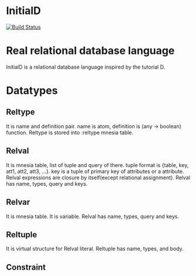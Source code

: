 InitialD
========

[![Build Status](https://travis-ci.org/k1complete/initiald.svg?branch=master)](https://travis-ci.org/k1complete/initiald)

# Real relational database language

InitialD is a relational database language inspired by the tutorial D.

# Datatypes

## Reltype

It is name and definition pair.  name is atom,
definition is (any -> boolean) function.  Reltype is
stored into :reltype mnesia table.

## Relval

It is mnesia table, list of tuple and query of there.
tuple format is {table, key, att1, att2, att3, ...}.
key is a tuple of primary key of attributes or a
attribute.  Relval expressions are closure by
itself(except relational assignment).
Relval has name, types, query and keys.

## Relvar

It is mnesia table.  It is variable.
Relval has name, types, query and keys.

## Reltuple

It is virtual structure for Relval literal.
Reltuple has name, types, and body.

## Constraint


